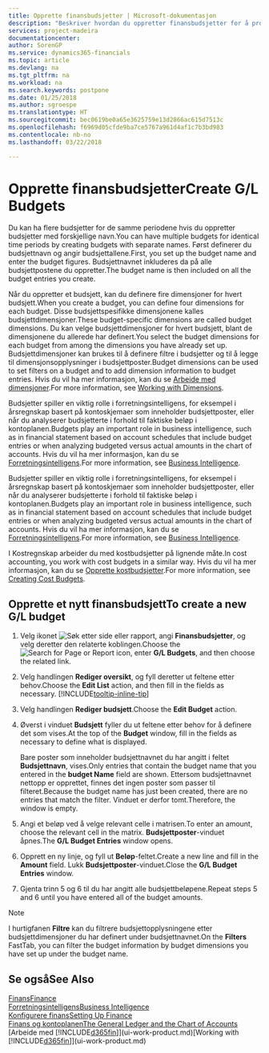 ```yaml
---
title: Opprette finansbudsjetter | Microsoft-dokumentasjon
description: "Beskriver hvordan du oppretter finansbudsjetter for å prognostisere ulike økonomiske aktiviteter og tilordne dimensjoner for forretningsanalyseformål."
services: project-madeira
documentationcenter: 
author: SorenGP
ms.service: dynamics365-financials
ms.topic: article
ms.devlang: na
ms.tgt_pltfrm: na
ms.workload: na
ms.search.keywords: postpone
ms.date: 01/25/2018
ms.author: sgroespe
ms.translationtype: HT
ms.sourcegitcommit: bec0619be0a65e3625759e13d2866ac615d7513c
ms.openlocfilehash: f6969d05cfde9ba7ce5767a961d4af1c7b3bd983
ms.contentlocale: nb-no
ms.lasthandoff: 03/22/2018

---
```

# <a name="create-gl-budgets"></a><span data-ttu-id="f4b27-103">Opprette finansbudsjetter</span><span class="sxs-lookup"><span data-stu-id="f4b27-103">Create G/L Budgets</span></span>
<span data-ttu-id="f4b27-104">Du kan ha flere budsjetter for de samme periodene hvis du oppretter budsjetter med forskjellige navn.</span><span class="sxs-lookup"><span data-stu-id="f4b27-104">You can have multiple budgets for identical time periods by creating budgets with separate names.</span></span> <span data-ttu-id="f4b27-105">Først definerer du budsjettnavn og angir budsjettallene.</span><span class="sxs-lookup"><span data-stu-id="f4b27-105">First, you set up the budget name and enter the budget figures.</span></span> <span data-ttu-id="f4b27-106">Budsjettnavnet inkluderes da på alle budsjettpostene du oppretter.</span><span class="sxs-lookup"><span data-stu-id="f4b27-106">The budget name is then included on all the budget entries you create.</span></span>  

 <span data-ttu-id="f4b27-107">Når du oppretter et budsjett, kan du definere fire dimensjoner for hvert budsjett.</span><span class="sxs-lookup"><span data-stu-id="f4b27-107">When you create a budget, you can define four dimensions for each budget.</span></span> <span data-ttu-id="f4b27-108">Disse budsjettspesifikke dimensjonene kalles budsjettdimensjoner.</span><span class="sxs-lookup"><span data-stu-id="f4b27-108">These budget-specific dimensions are called budget dimensions.</span></span> <span data-ttu-id="f4b27-109">Du kan velge budsjettdimensjoner for hvert budsjett, blant de dimensjonene du allerede har definert.</span><span class="sxs-lookup"><span data-stu-id="f4b27-109">You select the budget dimensions for each budget from among the dimensions you have already set up.</span></span> <span data-ttu-id="f4b27-110">Budsjettdimensjoner kan brukes til å definere filtre i budsjetter og til å legge til dimensjonsopplysninger i budsjettposter.</span><span class="sxs-lookup"><span data-stu-id="f4b27-110">Budget dimensions can be used to set filters on a budget and to add dimension information to budget entries.</span></span> <span data-ttu-id="f4b27-111">Hvis du vil ha mer informasjon, kan du se [Arbeide med dimensjoner](finance-dimensions.md).</span><span class="sxs-lookup"><span data-stu-id="f4b27-111">For more information, see [Working with Dimensions](finance-dimensions.md).</span></span>

 <span data-ttu-id="f4b27-112">Budsjetter spiller en viktig rolle i forretningsintelligens, for eksempel i årsregnskap basert på kontoskjemaer som inneholder budsjettposter, eller når du analyserer budsjetterte i forhold til faktiske beløp i kontoplanen.</span><span class="sxs-lookup"><span data-stu-id="f4b27-112">Budgets play an important role in business intelligence, such as in financial statement based on account schedules that include budget entries or when analyzing budgeted versus actual amounts in the chart of accounts.</span></span> <span data-ttu-id="f4b27-113">Hvis du vil ha mer informasjon, kan du se [Forretningsintelligens](bi.md).</span><span class="sxs-lookup"><span data-stu-id="f4b27-113">For more information, see [Business Intelligence](bi.md).</span></span>

 <span data-ttu-id="f4b27-114">Budsjetter spiller en viktig rolle i forretningsintelligens, for eksempel i årsregnskap basert på kontoskjemaer som inneholder budsjettposter, eller når du analyserer budsjetterte i forhold til faktiske beløp i kontoplanen.</span><span class="sxs-lookup"><span data-stu-id="f4b27-114">Budgets play an important role in business intelligence, such as in financial statement based on account schedules that include budget entries or when analyzing budgeted versus actual amounts in the chart of accounts.</span></span> <span data-ttu-id="f4b27-115">Hvis du vil ha mer informasjon, kan du se [Forretningsintelligens](bi.md).</span><span class="sxs-lookup"><span data-stu-id="f4b27-115">For more information, see [Business Intelligence](bi.md).</span></span>

<span data-ttu-id="f4b27-116">I Kostregnskap arbeider du med kostbudsjetter på lignende måte.</span><span class="sxs-lookup"><span data-stu-id="f4b27-116">In cost accounting, you work with cost budgets in a similar way.</span></span> <span data-ttu-id="f4b27-117">Hvis du vil ha mer informasjon, kan du se [Opprette kostbudsjetter](finance-create-cost-budgets.md).</span><span class="sxs-lookup"><span data-stu-id="f4b27-117">For more information, see [Creating Cost Budgets](finance-create-cost-budgets.md).</span></span>    

## <a name="to-create-a-new-gl-budget"></a><span data-ttu-id="f4b27-118">Opprette et nytt finansbudsjett</span><span class="sxs-lookup"><span data-stu-id="f4b27-118">To create a new G/L budget</span></span>  
1. <span data-ttu-id="f4b27-119">Velg ikonet ![Søk etter side eller rapport](media/ui-search/search_small.png "Søk etter side eller rapport"), angi **Finansbudsjetter**, og velg deretter den relaterte koblingen.</span><span class="sxs-lookup"><span data-stu-id="f4b27-119">Choose the ![Search for Page or Report](media/ui-search/search_small.png "Search for Page or Report icon") icon, enter **G/L Budgets**, and then choose the related link.</span></span>  
2. <span data-ttu-id="f4b27-120">Velg handlingen **Rediger oversikt**, og fyll deretter ut feltene etter behov.</span><span class="sxs-lookup"><span data-stu-id="f4b27-120">Choose the **Edit List** action, and then fill in the fields as necessary.</span></span> [!INCLUDE[tooltip-inline-tip](includes/tooltip-inline-tip_md.md)]  
3. <span data-ttu-id="f4b27-121">Velg handlingen **Rediger budsjett**.</span><span class="sxs-lookup"><span data-stu-id="f4b27-121">Choose the **Edit Budget** action.</span></span>
4. <span data-ttu-id="f4b27-122">Øverst i vinduet **Budsjett** fyller du ut feltene etter behov for å definere det som vises.</span><span class="sxs-lookup"><span data-stu-id="f4b27-122">At the top of the **Budget** window, fill in the fields as necessary to define what is displayed.</span></span>  

    <span data-ttu-id="f4b27-123">Bare poster som inneholder budsjettnavnet du har angitt i feltet **Budsjettnavn**, vises.</span><span class="sxs-lookup"><span data-stu-id="f4b27-123">Only entries that contain the budget name that you entered in the **budget Name** field are shown.</span></span> <span data-ttu-id="f4b27-124">Ettersom budsjettnavnet nettopp er opprettet, finnes det ingen poster som passer til filteret.</span><span class="sxs-lookup"><span data-stu-id="f4b27-124">Because the budget name has just been created, there are no entries that match the filter.</span></span> <span data-ttu-id="f4b27-125">Vinduet er derfor tomt.</span><span class="sxs-lookup"><span data-stu-id="f4b27-125">Therefore, the window is empty.</span></span>  
5. <span data-ttu-id="f4b27-126">Angi et beløp ved å velge relevant celle i matrisen.</span><span class="sxs-lookup"><span data-stu-id="f4b27-126">To enter an amount, choose the relevant cell in the matrix.</span></span> <span data-ttu-id="f4b27-127">**Budsjettposter**-vinduet åpnes.</span><span class="sxs-lookup"><span data-stu-id="f4b27-127">The **G/L Budget Entries** window opens.</span></span>  
6. <span data-ttu-id="f4b27-128">Opprett en ny linje, og fyll ut **Beløp**-feltet.</span><span class="sxs-lookup"><span data-stu-id="f4b27-128">Create a new line and fill in the **Amount** field.</span></span> <span data-ttu-id="f4b27-129">Lukk **Budsjettposter**-vinduet.</span><span class="sxs-lookup"><span data-stu-id="f4b27-129">Close the **G/L Budget Entries** window.</span></span>  
7. <span data-ttu-id="f4b27-130">Gjenta trinn 5 og 6 til du har angitt alle budsjettbeløpene.</span><span class="sxs-lookup"><span data-stu-id="f4b27-130">Repeat steps 5 and 6 until you have entered all of the budget amounts.</span></span>  

> [!NOTE]  
>  <span data-ttu-id="f4b27-131">I hurtigfanen **Filtre** kan du filtrere budsjettopplysningene etter budsjettdimensjoner du har definert under budsjettnavnet.</span><span class="sxs-lookup"><span data-stu-id="f4b27-131">On the **Filters** FastTab, you can filter the budget information by budget dimensions you have set up under the budget name.</span></span>   

## <a name="see-also"></a><span data-ttu-id="f4b27-132">Se også</span><span class="sxs-lookup"><span data-stu-id="f4b27-132">See Also</span></span>
[<span data-ttu-id="f4b27-133">Finans</span><span class="sxs-lookup"><span data-stu-id="f4b27-133">Finance</span></span>](finance.md)  
[<span data-ttu-id="f4b27-134">Forretningsintelligens</span><span class="sxs-lookup"><span data-stu-id="f4b27-134">Business Intelligence</span></span>](bi.md)  
[<span data-ttu-id="f4b27-135">Konfigurere finans</span><span class="sxs-lookup"><span data-stu-id="f4b27-135">Setting Up Finance</span></span>](finance-setup-finance.md)  
[<span data-ttu-id="f4b27-136">Finans og kontoplanen</span><span class="sxs-lookup"><span data-stu-id="f4b27-136">The General Ledger and the Chart of Accounts</span></span>](finance-general-ledger.md)  
<span data-ttu-id="f4b27-137">[Arbeide med [!INCLUDE[d365fin](includes/d365fin_md.md)]](ui-work-product.md)</span><span class="sxs-lookup"><span data-stu-id="f4b27-137">[Working with [!INCLUDE[d365fin](includes/d365fin_md.md)]](ui-work-product.md)</span></span>  

